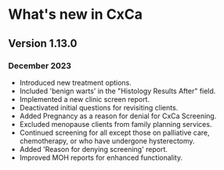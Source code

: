 # What's new in CxCa

## Version 1.13.0

### December 2023

- Introduced new treatment options.
- Included 'benign warts' in the "Histology Results After" field.
- Implemented a new clinic screen report.
- Deactivated initial questions for revisiting clients.
- Added Pregnancy as a reason for denial for CxCa Screening.
- Excluded menopause clients from family planning services.
- Continued screening for all except those on palliative care, chemotherapy, or who have undergone hysterectomy.
- Added 'Reason for denying screening' report.
- Improved MOH reports for enhanced functionality.
